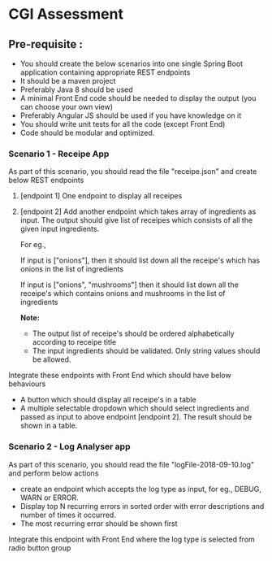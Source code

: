 # CGI Assessment

## Pre-requisite :

- You should create the below scenarios into one single Spring Boot application containing appropriate REST endpoints
- It should be a maven project
- Preferably Java 8 should be used
- A minimal Front End code should be needed to display the output (you can choose your own view)
- Preferably Angular JS should be used if you have knowledge on it
- You should write unit tests for all the code (except Front End)
- Code should be modular and optimized.

### Scenario 1 - Receipe App

As part of this scenario, you should read the file "receipe.json" and create below REST endpoints
1. [endpoint 1] One endpoint to display all receipes
2. [endpoint 2] Add another endpoint which takes array of ingredients as input. 
The output should give list of receipes which consists of all the given input ingredients.
        
    For eg., 
    
    If input is ["onions"], then it should list down all the receipe's which has onions in the list of ingredients
    
    If input is ["onions", "mushrooms"] then it should list down all the receipe's which contains onions and mushrooms in the list of ingredients

    **Note:** 
    - The output list of receipe's should be ordered alphabetically according to receipe title
    - The input ingredients should be validated. Only string values should be allowed.
    
Integrate these endpoints with Front End which should have below behaviours

- A button which should display all receipe's in a table
- A multiple selectable dropdown which should select ingredients and passed as input to above endpoint [endpoint 2]. The result should be shown in a table.

### Scenario 2 - Log Analyser app

As part of this scenario, you should read the file "logFile-2018-09-10.log" and perform below actions

- create an endpoint which accepts the log type as input, for eg., DEBUG, WARN or ERROR.
- Display top N recurring errors in sorted order with error descriptions and number of times it occurred. 
- The most recurring error should be shown first

Integrate this endpoint with Front End where the log type is selected from radio button group 
